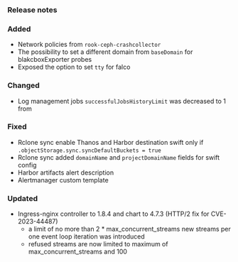 ### Release notes

### Added

- Network policies from `rook-ceph-crashcollector`
- The possibility to set a different domain from `baseDomain` for blakcboxExporter probes
- Exposed the option to set `tty` for falco

### Changed

- Log management jobs `successfulJobsHistoryLimit` was decreased to 1 from

### Fixed

- Rclone sync enable Thanos and Harbor destination swift only if `.objectStorage.sync.syncDefaultBuckets = true`
- Rclone sync added `domainName` and `projectDomainName` fields for swift config
- Harbor artifacts alert description
- Alertmanager custom template

### Updated

- Ingress-nginx controller to 1.8.4 and chart to 4.7.3 (HTTP/2 fix for CVE-2023-44487)
    - a limit of no more than 2 * max_concurrent_streams new streams per one event loop iteration was introduced
    - refused streams are now limited to maximum of max_concurrent_streams and 100
